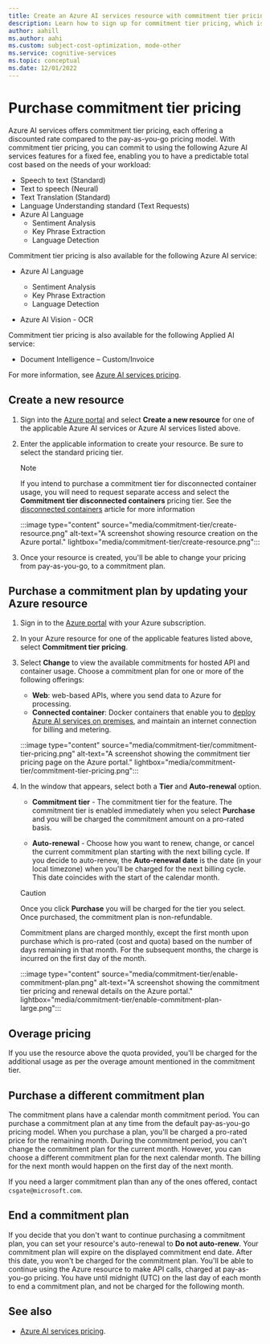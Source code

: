```yaml
---
title: Create an Azure AI services resource with commitment tier pricing
description: Learn how to sign up for commitment tier pricing, which is different than pay-as-you-go pricing.
author: aahill
ms.author: aahi
ms.custom: subject-cost-optimization, mode-other
ms.service: cognitive-services
ms.topic: conceptual
ms.date: 12/01/2022
---
```


# Purchase commitment tier pricing

Azure AI services offers commitment tier pricing, each offering a discounted rate compared to the pay-as-you-go pricing model. With commitment tier pricing, you can commit to using the following Azure AI services features for a fixed fee, enabling you to have a predictable total cost based on the needs of your workload:

* Speech to text (Standard)
* Text to speech (Neural)
* Text Translation (Standard)
* Language Understanding standard (Text Requests)
* Azure AI Language
  * Sentiment Analysis
  * Key Phrase Extraction
  * Language Detection

Commitment tier pricing is also available for the following Azure AI service:

* Azure AI Language
  * Sentiment Analysis
  * Key Phrase Extraction
  * Language Detection

* Azure AI Vision - OCR

Commitment tier pricing is also available for the following Applied AI service:

* Document Intelligence – Custom/Invoice

For more information, see [Azure AI services pricing](https://azure.microsoft.com/pricing/details/cognitive-services/).

## Create a new resource

1. Sign into the [Azure portal](https://portal.azure.com/) and select **Create a new resource** for one of the applicable Azure AI services or Azure AI services listed above. 

2. Enter the applicable information to create your resource. Be sure to select the standard pricing tier.

    > [!NOTE]
    > If you intend to purchase a commitment tier for disconnected container usage, you will need to request separate access and select the **Commitment tier disconnected containers** pricing tier. See the [disconnected containers](./containers/disconnected-containers.md) article for more information

    :::image type="content" source="media/commitment-tier/create-resource.png" alt-text="A screenshot showing resource creation on the Azure portal." lightbox="media/commitment-tier/create-resource.png":::

3. Once your resource is created, you'll be able to change your pricing from pay-as-you-go, to a commitment plan.

## Purchase a commitment plan by updating your Azure resource

1. Sign in to the [Azure portal](https://portal.azure.com/) with your Azure subscription.
2. In your Azure resource for one of the applicable features listed above, select **Commitment tier pricing**.
3. Select **Change** to view the available commitments for hosted API and container usage. Choose a commitment plan for one or more of the following offerings:
    * **Web**: web-based APIs, where you send data to Azure for processing.
    * **Connected container**: Docker containers that enable you to [deploy Azure AI services on premises](cognitive-services-container-support.md), and maintain an internet connection for billing and metering.

    :::image type="content" source="media/commitment-tier/commitment-tier-pricing.png" alt-text="A screenshot showing the commitment tier pricing page on the Azure portal." lightbox="media/commitment-tier/commitment-tier-pricing.png":::

4. In the window that appears, select both a **Tier** and **Auto-renewal** option.

    * **Commitment tier** - The commitment tier for the feature. The commitment tier is enabled immediately when you select **Purchase** and you will be charged the commitment amount on a pro-rated basis.

    * **Auto-renewal** - Choose how you want to renew, change, or cancel the current commitment plan starting with the next billing cycle. If you decide to auto-renew, the **Auto-renewal date** is the date (in your local timezone) when you'll be charged for the next billing cycle. This date coincides with the start of the calendar month.

    > [!CAUTION]
    > Once you click **Purchase** you will be charged for the tier you select. Once purchased, the commitment plan is non-refundable.
    >
    > Commitment plans are charged monthly, except the first month upon purchase which is pro-rated (cost and quota) based on the number of days remaining in that month. For the subsequent months, the charge is incurred on the first day of the month.

    :::image type="content" source="media/commitment-tier/enable-commitment-plan.png" alt-text="A screenshot showing the commitment tier pricing and renewal details on the Azure portal." lightbox="media/commitment-tier/enable-commitment-plan-large.png":::


## Overage pricing

If you use the resource above the quota provided, you'll be charged for the additional usage as per the overage amount mentioned in the commitment tier.

## Purchase a different commitment plan

The commitment plans have a calendar month commitment period. You can purchase a commitment plan at any time from the default pay-as-you-go pricing model. When you purchase a plan, you'll be charged a pro-rated price for the remaining month. During the commitment period, you can't change the commitment plan for the current month. However, you can choose a different commitment plan for the next calendar month. The billing for the next month would happen on the first day of the next month.

If you need a larger commitment plan than any of the ones offered, contact `csgate@microsoft.com`.

## End a commitment plan

If you decide that you don't want to continue purchasing a commitment plan, you can set your resource's auto-renewal to **Do not auto-renew**. Your commitment plan will expire on the displayed commitment end date. After this date, you won't be charged for the commitment plan. You'll be able to continue using the Azure resource to make API calls, charged at pay-as-you-go pricing. You have until midnight (UTC) on the last day of each month to end a commitment plan, and not be charged for the following month.

## See also

* [Azure AI services pricing](https://azure.microsoft.com/pricing/details/cognitive-services/).
